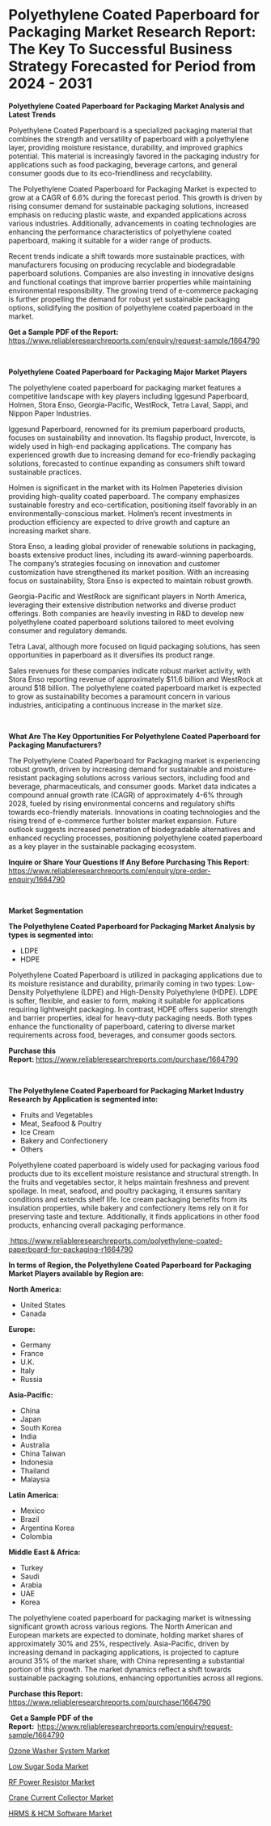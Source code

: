<p><h1>Polyethylene Coated Paperboard for Packaging Market Research Report: The Key To Successful Business Strategy Forecasted for Period from 2024 - 2031</h1></p><p><strong>Polyethylene Coated Paperboard for Packaging Market Analysis and Latest Trends</strong></p>
<p><p>Polyethylene Coated Paperboard is a specialized packaging material that combines the strength and versatility of paperboard with a polyethylene layer, providing moisture resistance, durability, and improved graphics potential. This material is increasingly favored in the packaging industry for applications such as food packaging, beverage cartons, and general consumer goods due to its eco-friendliness and recyclability.</p><p>The Polyethylene Coated Paperboard for Packaging Market is expected to grow at a CAGR of 6.6% during the forecast period. This growth is driven by rising consumer demand for sustainable packaging solutions, increased emphasis on reducing plastic waste, and expanded applications across various industries. Additionally, advancements in coating technologies are enhancing the performance characteristics of polyethylene coated paperboard, making it suitable for a wider range of products.</p><p>Recent trends indicate a shift towards more sustainable practices, with manufacturers focusing on producing recyclable and biodegradable paperboard solutions. Companies are also investing in innovative designs and functional coatings that improve barrier properties while maintaining environmental responsibility. The growing trend of e-commerce packaging is further propelling the demand for robust yet sustainable packaging options, solidifying the position of polyethylene coated paperboard in the market.</p></p>
<p><strong>Get a Sample PDF of the Report:&nbsp;</strong> <a href="https://www.reliableresearchreports.com/enquiry/request-sample/1664790?utm_campaign=83&utm_medium=2&utm_source=Github&utm_content=ia&utm_term=18102024&utm_id=polyethylene-coated-paperboard-for-packaging">https://www.reliableresearchreports.com/enquiry/request-sample/1664790</a></p>
<p>&nbsp;</p>
<p><strong>Polyethylene Coated Paperboard for Packaging Major Market Players</strong></p>
<p><p>The polyethylene coated paperboard for packaging market features a competitive landscape with key players including Iggesund Paperboard, Holmen, Stora Enso, Georgia-Pacific, WestRock, Tetra Laval, Sappi, and Nippon Paper Industries.</p><p>Iggesund Paperboard, renowned for its premium paperboard products, focuses on sustainability and innovation. Its flagship product, Invercote, is widely used in high-end packaging applications. The company has experienced growth due to increasing demand for eco-friendly packaging solutions, forecasted to continue expanding as consumers shift toward sustainable practices.</p><p>Holmen is significant in the market with its Holmen Papeteries division providing high-quality coated paperboard. The company emphasizes sustainable forestry and eco-certification, positioning itself favorably in an environmentally-conscious market. Holmen’s recent investments in production efficiency are expected to drive growth and capture an increasing market share.</p><p>Stora Enso, a leading global provider of renewable solutions in packaging, boasts extensive product lines, including its award-winning paperboards. The company’s strategies focusing on innovation and customer customization have strengthened its market position. With an increasing focus on sustainability, Stora Enso is expected to maintain robust growth.</p><p>Georgia-Pacific and WestRock are significant players in North America, leveraging their extensive distribution networks and diverse product offerings. Both companies are heavily investing in R&D to develop new polyethylene coated paperboard solutions tailored to meet evolving consumer and regulatory demands.</p><p>Tetra Laval, although more focused on liquid packaging solutions, has seen opportunities in paperboard as it diversifies its product range.</p><p>Sales revenues for these companies indicate robust market activity, with Stora Enso reporting revenue of approximately $11.6 billion and WestRock at around $18 billion. The polyethylene coated paperboard market is expected to grow as sustainability becomes a paramount concern in various industries, anticipating a continuous increase in the market size.</p></p>
<p>&nbsp;</p>
<p><strong>What Are The Key Opportunities For Polyethylene Coated Paperboard for Packaging Manufacturers?</strong></p>
<p><p>The Polyethylene Coated Paperboard for Packaging market is experiencing robust growth, driven by increasing demand for sustainable and moisture-resistant packaging solutions across various sectors, including food and beverage, pharmaceuticals, and consumer goods. Market data indicates a compound annual growth rate (CAGR) of approximately 4-6% through 2028, fueled by rising environmental concerns and regulatory shifts towards eco-friendly materials. Innovations in coating technologies and the rising trend of e-commerce further bolster market expansion. Future outlook suggests increased penetration of biodegradable alternatives and enhanced recycling processes, positioning polyethylene coated paperboard as a key player in the sustainable packaging ecosystem.</p></p>
<p><strong>Inquire or Share Your Questions If Any Before Purchasing This Report:</strong> <a href="https://www.reliableresearchreports.com/enquiry/pre-order-enquiry/1664790?utm_campaign=83&utm_medium=2&utm_source=Github&utm_content=ia&utm_term=18102024&utm_id=polyethylene-coated-paperboard-for-packaging">https://www.reliableresearchreports.com/enquiry/pre-order-enquiry/1664790</a></p>
<p>&nbsp;</p>
<p><strong>Market Segmentation</strong></p>
<p><strong>The Polyethylene Coated Paperboard for Packaging Market Analysis by types is segmented into:</strong></p>
<p><ul><li>LDPE</li><li>HDPE</li></ul></p>
<p><p>Polyethylene Coated Paperboard is utilized in packaging applications due to its moisture resistance and durability, primarily coming in two types: Low-Density Polyethylene (LDPE) and High-Density Polyethylene (HDPE). LDPE is softer, flexible, and easier to form, making it suitable for applications requiring lightweight packaging. In contrast, HDPE offers superior strength and barrier properties, ideal for heavy-duty packaging needs. Both types enhance the functionality of paperboard, catering to diverse market requirements across food, beverages, and consumer goods sectors.</p></p>
<p><strong>Purchase this Report:&nbsp;</strong><a href="https://www.reliableresearchreports.com/purchase/1664790?utm_campaign=83&utm_medium=2&utm_source=Github&utm_content=ia&utm_term=18102024&utm_id=polyethylene-coated-paperboard-for-packaging">https://www.reliableresearchreports.com/purchase/1664790</a></p>
<p>&nbsp;</p>
<p><strong>The Polyethylene Coated Paperboard for Packaging Market Industry Research by Application is segmented into:</strong></p>
<p><ul><li>Fruits and Vegetables</li><li>Meat, Seafood & Poultry</li><li>Ice Cream</li><li>Bakery and Confectionery</li><li>Others</li></ul></p>
<p><p>Polyethylene coated paperboard is widely used for packaging various food products due to its excellent moisture resistance and structural strength. In the fruits and vegetables sector, it helps maintain freshness and prevent spoilage. In meat, seafood, and poultry packaging, it ensures sanitary conditions and extends shelf life. Ice cream packaging benefits from its insulation properties, while bakery and confectionery items rely on it for preserving taste and texture. Additionally, it finds applications in other food products, enhancing overall packaging performance.</p></p>
<p><a href="https://www.reliableresearchreports.com/polyethylene-coated-paperboard-for-packaging-r1664790?utm_campaign=83&utm_medium=2&utm_source=Github&utm_content=ia&utm_term=18102024&utm_id=polyethylene-coated-paperboard-for-packaging">&nbsp;https://www.reliableresearchreports.com/polyethylene-coated-paperboard-for-packaging-r1664790</a></p>
<p><strong>In terms of Region, the Polyethylene Coated Paperboard for Packaging Market Players available by Region are:</strong></p>
<p>
    <p> <strong> North America: </strong>
        <ul>
            <li>United States</li>
            <li>Canada</li>
        </ul>
        </p> 
    <p> <strong> Europe: </strong>
        <ul>
            <li>Germany</li>
            <li>France</li>
            <li>U.K.</li>
            <li>Italy</li>
            <li>Russia</li>
        </ul>
        </p> 
    <p> <strong> Asia-Pacific: </strong>
        <ul>
            <li>China</li>
            <li>Japan</li>
            <li>South Korea</li>
            <li>India</li>
            <li>Australia</li>
            <li>China Taiwan</li>
            <li>Indonesia</li>
            <li>Thailand</li>
            <li>Malaysia</li>
        </ul>
        </p> 
    <p> <strong> Latin America: </strong>
        <ul>
            <li>Mexico</li>
            <li>Brazil</li>
            <li>Argentina Korea</li>
            <li>Colombia</li>
        </ul>
        </p> 
    <p> <strong> Middle East & Africa: </strong>
        <ul>
            <li>Turkey</li>
            <li>Saudi</li>
            <li>Arabia</li>
            <li>UAE</li>
            <li>Korea</li>
        </ul>
    </p>
    </p>
<p><p>The polyethylene coated paperboard for packaging market is witnessing significant growth across various regions. The North American and European markets are expected to dominate, holding market shares of approximately 30% and 25%, respectively. Asia-Pacific, driven by increasing demand in packaging applications, is projected to capture around 35% of the market share, with China representing a substantial portion of this growth. The market dynamics reflect a shift towards sustainable packaging solutions, enhancing opportunities across all regions.</p></p>
<p><strong>Purchase this Report: </strong><a href="https://www.reliableresearchreports.com/purchase/1664790?utm_campaign=83&utm_medium=2&utm_source=Github&utm_content=ia&utm_term=18102024&utm_id=polyethylene-coated-paperboard-for-packaging">https://www.reliableresearchreports.com/purchase/1664790</a></p>
<p>&nbsp;<strong>Get a Sample PDF of the Report:&nbsp;&nbsp;</strong><a href="https://www.reliableresearchreports.com/enquiry/request-sample/1664790?utm_campaign=83&utm_medium=2&utm_source=Github&utm_content=ia&utm_term=18102024&utm_id=polyethylene-coated-paperboard-for-packaging">https://www.reliableresearchreports.com/enquiry/request-sample/1664790</a></p>
<p><strong></strong></p>
<p><p><a href="https://issuu.com/reportprime-2/docs/ozone-washer-system-market-size-203_f1278ad5bbea97?utm_campaign=83&utm_medium=2&utm_source=Github&utm_content=ia&utm_term=18102024&utm_id=polyethylene-coated-paperboard-for-packaging">Ozone Washer System Market</a></p><p><a href="https://www.linkedin.com/pulse/low-sugar-soda-market-forecast-global-trends-analysis-from-1f6zc?utm_campaign=83&utm_medium=2&utm_source=Github&utm_content=ia&utm_term=18102024&utm_id=polyethylene-coated-paperboard-for-packaging">Low Sugar Soda Market</a></p><p><a href="https://www.linkedin.com/pulse/rf-power-resistor-market-report-product-type-end-use-application-5u5if?utm_campaign=83&utm_medium=2&utm_source=Github&utm_content=ia&utm_term=18102024&utm_id=polyethylene-coated-paperboard-for-packaging">RF Power Resistor Market</a></p><p><a href="https://issuu.com/reportprime-2/docs/crane-current-collector-market-size_148cb80b89fef6?utm_campaign=83&utm_medium=2&utm_source=Github&utm_content=ia&utm_term=18102024&utm_id=polyethylene-coated-paperboard-for-packaging">Crane Current Collector Market</a></p><p><a href="https://github.com/leonidmsw5y/Market-Research-Report-List-1/blob/main/hrms-hcm-software-market.md?utm_campaign=83&utm_medium=2&utm_source=Github&utm_content=ia&utm_term=18102024&utm_id=polyethylene-coated-paperboard-for-packaging">HRMS & HCM Software Market</a></p></p>